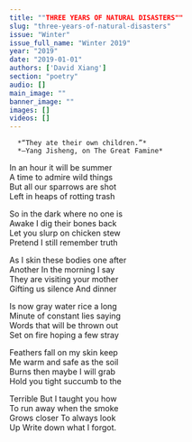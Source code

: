```yaml
---
title: ""THREE YEARS OF NATURAL DISASTERS""
slug: "three-years-of-natural-disasters"
issue: "Winter"
issue_full_name: "Winter 2019"
year: "2019"
date: "2019-01-01"
authors: ['David Xiang']
section: "poetry"
audio: []
main_image: ""
banner_image: ""
images: []
videos: []
---
```



      *“They ate their own children.”*  
      *—Yang Jisheng, on The Great Famine*  


In an hour it will be summer  
A time to admire wild things  
But all our sparrows are shot  
Left in heaps of rotting trash  

So in the dark where no one is  
Awake I dig their bones back  
Let you slurp on chicken stew  
Pretend I still remember truth  

As I skin these bodies one after  
Another  In the morning I say  
They are visiting your mother  
Gifting us silence  And dinner  

Is now gray water rice a long  
Minute of constant lies saying  
Words that will be thrown out  
Set on fire hoping a few stray  

Feathers fall on my skin keep  
Me warm and safe as the soil  
Burns then maybe I will grab  
Hold you tight succumb to the  

Terrible  But I taught you how  
To run away when the smoke  
Grows closer  To always look  
Up  Write down what I forgot.  

